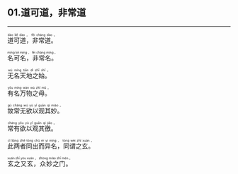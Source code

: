 ## 01.道可道，非常道
---


<ruby><rb> 道可道，非常道。 </rb> <rt> dào  kě  dào ， fēi  cháng  dào 。</rt>
</ruby>

<ruby><rb> 名可名，非常名。 </rb> <rt> míng  kě  míng ， fēi  cháng  míng 。</rt>
</ruby>

<ruby><rb> 无名天地之始。 </rb> <rt> wú  míng  tiān  dì  zhī  shǐ 。</rt>
</ruby>

<ruby><rb> 有名万物之母。 </rb> <rt> yǒu  míng  wàn  wù  zhī  mǔ 。</rt>
</ruby>

<ruby><rb> 故常无欲以观其妙。 </rb> <rt> gù  cháng  wú  yù  yǐ  guān  qí  miào 。</rt>
</ruby>

<ruby><rb> 常有欲以观其徼。 </rb> <rt> cháng  yǒu  yù  yǐ  guān  qí  jiǎo 。</rt>
</ruby>

<ruby><rb> 此两者同出而异名，同谓之玄。 </rb> <rt> cǐ  liǎng  zhě  tóng  chū  ér  yì  míng ， tóng  wèi  zhī  xuán 。</rt>
</ruby>

<ruby><rb> 玄之又玄，众妙之门。 </rb> <rt> xuán  zhī  yòu  xuán ， zhòng  miào  zhī  mén 。</rt>
</ruby>

<ruby><rb>   </rb> <rt> </rt>
</ruby>

